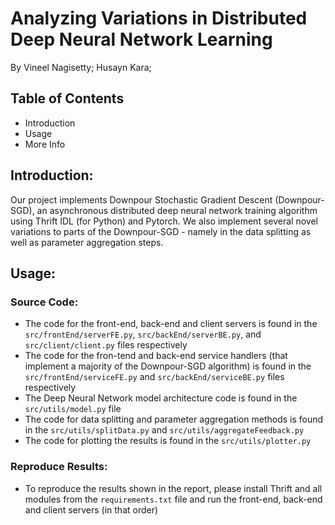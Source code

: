 # Analyzing Variations in Distributed Deep Neural Network Learning

By Vineel Nagisetty; Husayn Kara; 

## Table of Contents
* Introduction
* Usage
* More Info

## Introduction:
Our project implements Downpour Stochastic Gradient Descent (Downpour-SGD), an asynchronous distributed deep neural network training algorithm using Thrift IDL (for Python) and Pytorch. We also implement several novel variations to parts of the Downpour-SGD - namely in the data splitting as well as parameter aggregation steps.

 ## Usage:
 ### Source Code:
 * The code for the front-end, back-end and client servers is found in the `src/frontEnd/serverFE.py`, `src/backEnd/serverBE.py`, and `src/client/client.py` files respectively
 * The code for the fron-tend and back-end service handlers (that implement a majority of the Downpour-SGD algorithm) is found in the `src/frontEnd/serviceFE.py` and `src/backEnd/serviceBE.py` files respectively
 * The Deep Neural Network model architecture code is found in the `src/utils/model.py` file
 * The code for data splitting and parameter aggregation methods is found in the `src/utils/splitData.py` and `src/utils/aggregateFeedback.py`
 * The code for plotting the results is found in the `src/utils/plotter.py`
 
 ### Reproduce Results:
 * To reproduce the results shown in the report, please install Thrift and all modules from the `requirements.txt` file and run the front-end, back-end and client servers (in that order)
 
